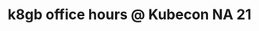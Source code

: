 ---
title: "k8gb office hours @ Kubecon NA 21"
description: "Project office hours with community showcasing the k8gb in a live demo"
link: "https://community.cncf.io/events/details/cncf-cncf-project-office-hours-presents-k8gb-project-office-hour-1230-115-pm-pst/"
tags: ["k8gb", "Kubecon", "office-hours", "kubernetes-operator"]
weight: 7
year: 2021
draft: false
---